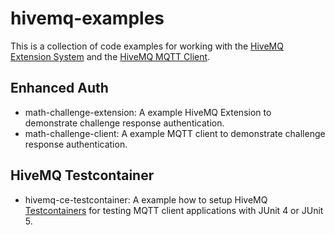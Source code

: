 # hivemq-examples
This is a collection of code examples for working with the 
[HiveMQ Extension System](https://www.hivemq.com/docs/4.2/extensions/introduction.html)
and the [HiveMQ MQTT Client](https://github.com/hivemq/hivemq-mqtt-client).

## Enhanced Auth
* math-challenge-extension: A example HiveMQ Extension to demonstrate challenge response authentication.
* math-challenge-client: A example MQTT client to demonstrate  challenge response authentication.

## HiveMQ Testcontainer
* hivemq-ce-testcontainer: A example how to setup HiveMQ 
[Testcontainers](https://github.com/testcontainers/testcontainers-java) for testing MQTT client applications 
with JUnit 4 or JUnit 5.